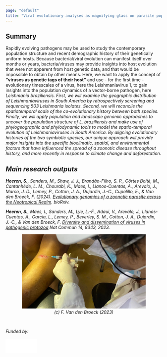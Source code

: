 ```yaml
---
page: "default"
title: "Viral evolutionary analyses as magnifying glass on parasite population dynamics "
---
```


## Summary
Rapidly evolving pathogens may be used to study the contemporary population structure and recent demographic history of their genetically uniform hosts. Because bacterial/viral evolution can manifest itself over months or years, bacteria/viruses may provide insights into host evolution that were not apparent from host genetic data, and that would be impossible to obtain by other means. Here, we want to apply the concept of **“viruses as genetic tags of their host”** and use - for the first time - evolutionary timescales of a virus, here the Leishmaniavirus 1, to gain insights into the population dynamics of a vector-borne pathogen, here <i>Leishmania braziliensis<i/>. First, we will examine the geographic distribution of Leishmaniaviruses in South America by retrospectively screening and sequencing 503 <i>Leishmania<i/> isolates. Second, we will reconcile the spatiotemporal scale of the co-evolutionary history between both species. Finally, we will apply population and landscape genomic approaches to uncover the population structure of <i>L. braziliensis<i/> and make use of phylogeographic and phylodynamic tools to model the spatio-temporal evolution of Leishmaniaviruses in South America. By aligning evolutionary histories of the two symbiotic species, our unique approach will provide major insights into the specific bioclimatic, spatial, and environmental factors that have influenced the spread of a zoonotic disease throughout history, and more recently in response to climate change and deforestation.
<br />

## Main research outputs
**Heeren, S.**, Sanders, M., Shaw, J. J., Brandão-Filho, S. P., Côrtes Boité, M., Cantanhêde, L. M., Chourabi, K., Maes, I., Llanos-Cuentas, A., Arevalo, J., Marco, J. D., Lemey, P., Cotton, J. A., Dujardin, J.-C., Cupolillo, E., & Van den Broeck, F. (2024). [Evolutionary genomics of a zoonotic parasite across the Neotropical Realm](https://doi.org/10.1101/2024.06.06.597691). *bioRxiv*.

**Heeren, S.**, Maes, I., Sanders, M., Lye, L.-F., Adaui, V., Arevalo, J., Llanos-Cuentas, A., Garcia, L., Lemey, P., Beverley, S. M., Cotton, J. A., Dujardin, J.-C., & Van den Broeck, F. [Diversity and dissemination of viruses in pathogenic protozoa](https://doi.org/10.1038/s41467-023-44085-2) *Nat Commun* 14, 8343, 2023.


<center>
    <figure>
         <img src="/Images/aspirate_Leish.webp" width="400px"/>
        <figcaption>(c) F. Van den Broeck (2023)</figcaption>
    </figure>
</center>
<br/>

Funded by: <br/>
<br/>
[<img src="/Images/fwo_wit.png" align="left" width="100px"/>](https://researchportal.be/en/project/viral-evolutionary-analyses-magnifying-glass-parasite-population-dynamics-0)

